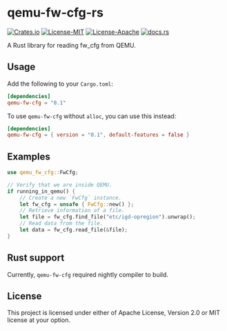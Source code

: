 # qemu-fw-cfg-rs

[![Crates.io](https://img.shields.io/crates/v/qemu-fw-cfg)](https://crates.io/crates/qemu-fw-cfg)
[![License-MIT](https://img.shields.io/badge/license-MIT-green)](LICENSE-MIT)
[![License-Apache](https://img.shields.io/badge/license-Apache--2.0-blue)](LICENSE-APACHE)
[![docs.rs](https://img.shields.io/docsrs/qemu-fw-cfg)](https://docs.rs/qemu-fw-cfg)

A Rust library for reading fw_cfg from QEMU.

## Usage

Add the following to your `Cargo.toml`:

```toml
[dependencies]
qemu-fw-cfg = "0.1"
```

To use `qemu-fw-cfg` without `alloc`, you can use this instead:

```toml
[dependencies]
qemu-fw-cfg = { version = "0.1", default-features = false }
```

## Examples

```rust
use qemu_fw_cfg::FwCfg;

// Verify that we are inside QEMU.
if running_in_qemu() {
    // Create a new `FwCfg` instance.
    let fw_cfg = unsafe { FwCfg::new() };
    // Retrieve information of a file.
    let file = fw_cfg.find_file("etc/igd-opregion").unwrap();
    // Read data from the file.
    let data = fw_cfg.read_file(&file);
}
```

## Rust support

Currently, `qemu-fw-cfg` required nightly compiler to build.

## License

This project is licensed under either of Apache License, Version 2.0 or MIT license at your option. 
